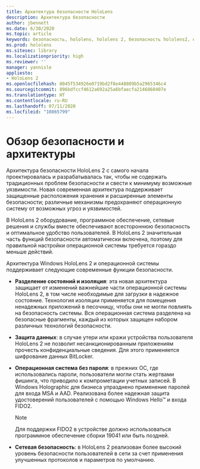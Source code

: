 ```yaml
---
title: Архитектура безопасности HoloLens
description: Архитектура безопасности
author: jbennett
ms.date: 6/30/2020
ms.topic: article
keywords: безопасность, hololens, hololens 2, безопасность hololens2, обзор безопасности, архитектура безопасности, архитектура, архитектура hololens 2
ms.prod: hololens
ms.sitesec: library
ms.localizationpriority: high
ms.reviewer: ''
manager: yannisle
appliesto:
- HoloLens 2
ms.openlocfilehash: 8045f534926e0719bd2f8e448809b5a2965346c4
ms.sourcegitcommit: 896bdfccf4612a692a25a6bfaecfa2146860407e
ms.translationtype: HT
ms.contentlocale: ru-RU
ms.lasthandoff: 07/11/2020
ms.locfileid: "10865799"
---
```

# Обзор безопасности и архитектуры

Архитектура безопасности HoloLens 2 с самого начала проектировалась и разрабатывалась так, чтобы не содержать традиционных проблем безопасности и свести к минимуму возможные уязвимости. Новая современная архитектура поддерживает защищенные расположения хранения и расширенные элементы безопасности; различные механизмы предохраняют операционную систему от возможных угроз и уязвимостей.

В HoloLens 2 оборудование, программное обеспечение, сетевые решения и службы вместе обеспечивают всестороннюю безопасность и оптимальное удобство пользователей. В HoloLens 2 значительная часть функций безопасности автоматически включена, поэтому для правильной настройки операционной системы требуется гораздо меньше действий.

Архитектура Windows HoloLens 2 и операционной системы поддерживает следующие современные функции безопасности.

  * **Разделение состояний и изоляция**: эта новая архитектура защищает от изменений важнейшие части операционной системы HoloLens 2, в том числе необходимые для загрузки в надежное состояние. Технология изоляции применяется для помещения ненадежных приложений в песочницу, чтобы они не могли повлиять на безопасность системы. Вся операционная система разделена на безопасные фрагменты, каждый из которых защищен набором различных технологий безопасности.
  
  * **Защита данных**: в случае утери или кражи устройства пользователя HoloLens 2 не позволит несанкционированным приложениям прочесть конфиденциальные сведения. Для этого применяется шифрование данных BitLocker. 
  
  * **Операционная система без пароля**: в прежних ОС, где использовались пароли, пользователи могли стать жертвами фишинга, что приводило к компрометации учетных записей. В Windows Holographic для бизнеса упразднено применение паролей для входа MSA и AAD. Реализована более надежная защита удостоверений пользователей с помощью Windows Hello™ и входа FIDO2. 
  
    > [!NOTE]
    > Для поддержки FIDO2 в устройстве должно использоваться программное обеспечение сборки 19041 или быть поздней. 

  * **Сетевая безопасность**: в HoloLens 2 реализован более высокий уровень безопасности пользователей в сети за счет применения улучшенных протоколов и параметров по умолчанию.
